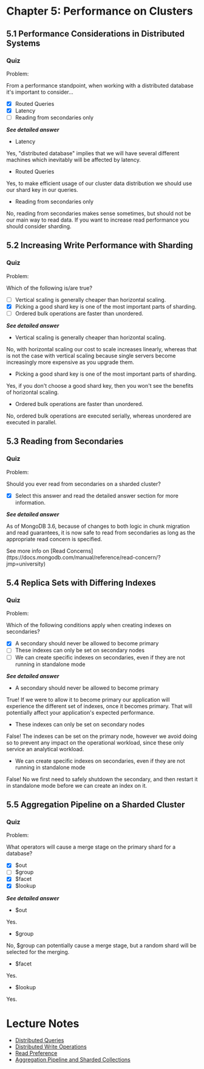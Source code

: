 # Chapter 5: Performance on Clusters

## 5.1 Performance Considerations in Distributed Systems

### Quiz

Problem:

From a performance standpoint, when working with a distributed database it's important to consider...

- [x] Routed Queries
- [x] Latency
- [ ] Reading from secondaries only

***See detailed answer***

- Latency

Yes, "distributed database" implies that we will have several different machines which inevitably will be affected by latency.

- Routed Queries

Yes, to make efficient usage of our cluster data distribution we should use our shard key in our queries.

- Reading from secondaries only

No, reading from secondaries makes sense sometimes, but should not be our main way to read data. If you want to increase read performance you should consider sharding.

## 5.2 Increasing Write Performance with Sharding

### Quiz

Problem:

Which of the following is/are true?

- [ ] Vertical scaling is generally cheaper than horizontal scaling.
- [x] Picking a good shard key is one of the most important parts of sharding.
- [ ] Ordered bulk operations are faster than unordered.

***See detailed answer***

- Vertical scaling is generally cheaper than horizontal scaling.

No, with horizontal scaling our cost to scale increases linearly, whereas that is not the case with vertical scaling because single servers become increasingly more expensive as you upgrade them.

- Picking a good shard key is one of the most important parts of sharding.

Yes, if you don't choose a good shard key, then you won't see the benefits of horizontal scaling.

- Ordered bulk operations are faster than unordered.

No, ordered bulk operations are executed serially, whereas unordered are executed in parallel.

## 5.3 Reading from Secondaries

### Quiz

Problem:

Should you ever read from secondaries on a sharded cluster?

- [x] Select this answer and read the detailed answer section for more information.

***See detailed answer***

As of MongoDB 3.6, because of changes to both logic in chunk migration and read guarantees, it is now safe to read from secondaries as long as the appropriate read concern is specified.

See more info on [Read Concerns] (ttps://docs.mongodb.com/manual/reference/read-concern/?jmp=university)

## 5.4 Replica Sets with Differing Indexes

### Quiz

Problem:

Which of the following conditions apply when creating indexes on secondaries?

- [x] A secondary should never be allowed to become primary
- [ ] These indexes can only be set on secondary nodes
- [ ] We can create specific indexes on secondaries, even if they are not running in standalone mode

***See detailed answer***

- A secondary should never be allowed to become primary

True! If we were to allow it to become primary our application will experience the different set of indexes, once it becomes primary. That will potentially affect your application's expected performance.

- These indexes can only be set on secondary nodes

False! The indexes can be set on the primary node, however we avoid doing so to prevent any impact on the operational workload, since these only service an analytical workload.

- We can create specific indexes on secondaries, even if they are not running in standalone mode

False! No we first need to safely shutdown the secondary, and then restart it in standalone mode before we can create an index on it.

## 5.5 Aggregation Pipeline on a Sharded Cluster

### Quiz

Problem:

What operators will cause a merge stage on the primary shard for a database?

- [x] $out
- [ ] $group
- [x] $facet
- [x] $lookup

***See detailed answer***

- $out

Yes.

- $group

No, $group can potentially cause a merge stage, but a random shard will be selected for the merging.

- $facet

Yes.

- $lookup

Yes.

# Lecture Notes

- [Distributed Queries](https://docs.mongodb.com/manual/core/distributed-queries/?jmp=university)
- [Distributed Write Operations](https://docs.mongodb.com/manual/core/distributed-queries/)
- [Read Preference](https://docs.mongodb.com/manual/core/read-preference/?jmp=university)
- [Aggregation Pipeline and Sharded Collections](https://docs.mongodb.com/manual/core/aggregation-pipeline-sharded-collections/?jmp=university)